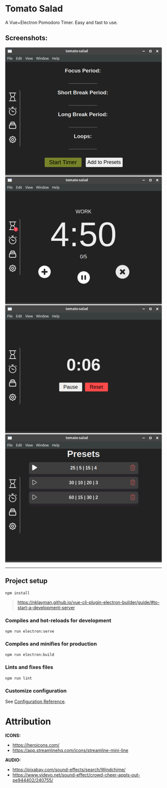 # Tomato Salad
A Vue+Electron Pomodoro Timer. Easy and fast to use.

## Screenshots:

![400](./README_assets/main.png) ![400](./README_assets/timer_running.png) ![400](./README_assets/stopwatch_running.png) ![400](./README_assets//presets.png)

---
## Project setup
```
npm install
```
> https://nklayman.github.io/vue-cli-plugin-electron-builder/guide/#to-start-a-development-server

### Compiles and hot-reloads for development
```
npm run electron:serve
```

### Compiles and minifies for production
```
npm run electron:build
```

### Lints and fixes files
```
npm run lint
```

### Customize configuration
See [Configuration Reference](https://cli.vuejs.org/config/).

# Attribution
**ICONS:**
+ https://heroicons.com/
+ https://app.streamlinehq.com/icons/streamline-mini-line

**AUDIO:**
+ https://pixabay.com/sound-effects/search/Windchime/
+ https://www.videvo.net/sound-effect/crowd-cheer-appls-out-pe944402/240755/